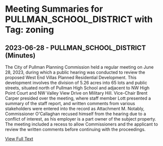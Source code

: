 # Meeting Summaries for PULLMAN_SCHOOL_DISTRICT with Tag: zoning

## 2023-06-28 - PULLMAN_SCHOOL_DISTRICT (Minutes)

The City of Pullman Planning Commission held a regular meeting on June 28, 2023, during which a public hearing was conducted to review the proposed West End Villas Planned Residential Development. This development involves the division of 5.26 acres into 65 lots and public streets, situated north of Pullman High School and adjacent to NW High Point Court and NW Valley View Drive on Military Hill. Vice-Chair Brent Carper presided over the meeting, where staff member Lott presented a summary of the staff report, and written comments from various stakeholders were entered into the record as Attachment M. Notably, Commissioner O'Callaghan recused himself from the hearing due to a conflict of interest, as his employer is a part owner of the subject property. The meeting included a recess to allow Commissioners and the applicant to review the written comments before continuing with the proceedings.

[View Full Text](https://raw.githubusercontent.com/VoronoiPerspectives/WashingtonStateSchoolBoardExplorer/refs/heads/main/data/countries/usa/states/wa/counties/whitman/school_boards/pullman_school_district/2023/2023-06-28-pcregularmeetingcopy-minutes.txt)

